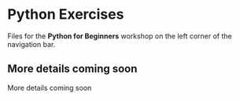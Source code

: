 # Python Exercises

Files for the **Python for Beginners** workshop on the left corner of the navigation bar.

## More details coming soon 

More details coming soon
